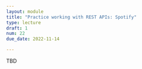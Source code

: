 ```yaml
---
layout: module
title: "Practice working with REST APIs: Spotify"
type: lecture
draft: 1
num: 22
due_date: 2022-11-14

---
```


TBD